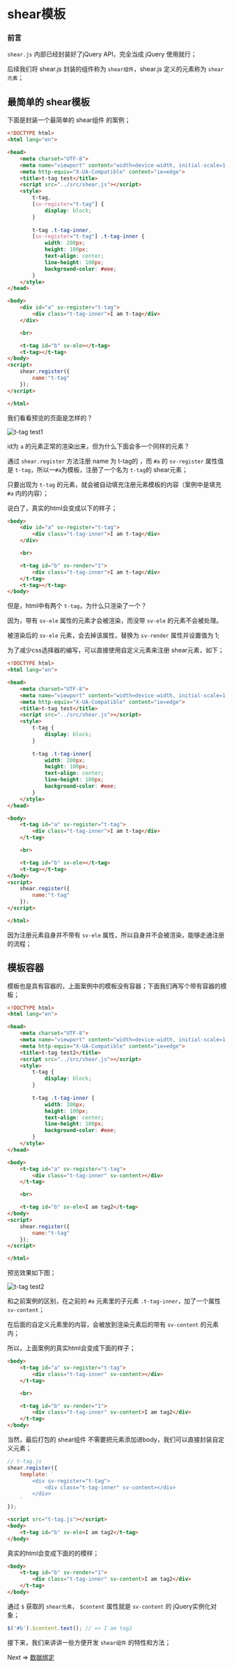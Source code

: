 # shear模板

### 前言

`shear.js` 内部已经封装好了jQuery API，完全当成 jQuery 使用就行；

后续我们将 shear.js 封装的组件称为 `shear组件`，shear.js 定义的元素称为 `shear元素`；

## 最简单的 shear模板

下面是封装一个最简单的 shear组件 的案例；

```html
<!DOCTYPE html>
<html lang="en">

<head>
    <meta charset="UTF-8">
    <meta name="viewport" content="width=device-width, initial-scale=1.0">
    <meta http-equiv="X-UA-Compatible" content="ie=edge">
    <title>t-tag test</title>
    <script src="../src/shear.js"></script>
    <style>
        t-tag,
        [sv-register="t-tag"] {
            display: block;
        }
        
        t-tag .t-tag-inner,
        [sv-register="t-tag"] .t-tag-inner {
            width: 200px;
            height: 100px;
            text-align: center;
            line-height: 100px;
            background-color: #eee;
        }
    </style>
</head>

<body>
    <div id="a" sv-register="t-tag">
        <div class="t-tag-inner">I am t-tag</div>
    </div>

    <br>

    <t-tag id="b" sv-ele></t-tag>
    <t-tag></t-tag>
</body>
<script>
    shear.register({
        name:"t-tag"
    });
</script>

</html>
```

我们看看预览的页面是怎样的？

![t-tag test1](../img/02_t_tag_test.png)

id为 `a` 的元素正常的渲染出来，但为什么下面会多一个同样的元素？

通过 `shear.register` 方法注册 name 为 t-tag的 ，而 `#a` 的 `sv-register` 属性值是 `t-tag`，所以一`#a`为模板，注册了一个名为 `t-tag`的 shear元素；

只要出现为 `t-tag` 的元素，就会被自动填充注册元素模板的内容（案例中是填充 `#a` 内的内容）；

说白了，真实的html会变成以下的样子；

```html
<body>
    <div id="a" sv-register="t-tag">
        <div class="t-tag-inner">I am t-tag</div>
    </div>

    <br>

    <t-tag id="b" sv-render="1">
        <div class="t-tag-inner">I am t-tag</div>
    </t-tag>
    <t-tag></t-tag>
</body>
```

但是，html中有两个 `t-tag`，为什么只渲染了一个？

因为，带有 `sv-ele` 属性的元素才会被渲染，而没带 `sv-ele` 的元素不会被处理。

被渲染后的 `sv-ele` 元素，会去掉该属性，替换为 `sv-render` 属性并设置值为 1;

为了减少css选择器的编写，可以直接使用自定义元素来注册 shear元素，如下；

```html
<!DOCTYPE html>
<html lang="en">

<head>
    <meta charset="UTF-8">
    <meta name="viewport" content="width=device-width, initial-scale=1.0">
    <meta http-equiv="X-UA-Compatible" content="ie=edge">
    <title>t-tag test</title>
    <script src="../src/shear.js"></script>
    <style>
        t-tag {
            display: block;
        }
        
        t-tag .t-tag-inner{
            width: 200px;
            height: 100px;
            text-align: center;
            line-height: 100px;
            background-color: #eee;
        }
    </style>
</head>

<body>
    <t-tag id="a" sv-register="t-tag">
        <div class="t-tag-inner">I am t-tag</div>
    </t-tag>

    <br>

    <t-tag id="b" sv-ele></t-tag>
    <t-tag></t-tag>
</body>
<script>
    shear.register({
        name:"t-tag"
    });
</script>

</html>
```

因为注册元素自身并不带有 `sv-ele` 属性，所以自身并不会被渲染，能够走通注册的流程；

## 模板容器

模板也是具有容器的，上面案例中的模板没有容器；下面我们再写个带有容器的模板；

```html
<!DOCTYPE html>
<html lang="en">

<head>
    <meta charset="UTF-8">
    <meta name="viewport" content="width=device-width, initial-scale=1.0">
    <meta http-equiv="X-UA-Compatible" content="ie=edge">
    <title>t-tag test2</title>
    <script src="../src/shear.js"></script>
    <style>
        t-tag {
            display: block;
        }
        
        t-tag .t-tag-inner {
            width: 200px;
            height: 100px;
            text-align: center;
            line-height: 100px;
            background-color: #eee;
        }
    </style>
</head>

<body>
    <t-tag id="a" sv-register="t-tag">
        <div class="t-tag-inner" sv-content></div>
    </t-tag>

    <br>

    <t-tag id="b" sv-ele>I am tag2</t-tag>
</body>
<script>
    shear.register({
        name:"t-tag"
    });
</script>

</html>
```

预览效果如下图；

![t-tag test2](../img/02_t_tag_test2.png)

和之前案例的区别，在之前的 `#a` 元素里的子元素 `.t-tag-inner`，加了一个属性 `sv-content`；

在后面的自定义元素里的内容，会被放到渲染元素后的带有 `sv-content` 的元素内；

所以，上面案例的真实html会变成下面的样子；

```html
<body>
    <t-tag id="a" sv-register="t-tag">
        <div class="t-tag-inner" sv-content></div>
    </t-tag>

    <br>

    <t-tag id="b" sv-render="1">
        <div class="t-tag-inner" sv-content>I am tag2</div>
    </t-tag>
</body>
```

当然，最后打包的 shear组件 不需要把元素添加进body，我们可以直接封装自定义元素；

```javascript
// t-tag.js
shear.register({
    template: `
        <div sv-register="t-tag">
            <div class="t-tag-inner" sv-content></div>
        </div>
    `
});
```

```html
<script src="t-tag.js"></script>
<body>
    <t-tag id="b" sv-ele>I am tag2</t-tag>
</body>
```

真实的html会变成下面的的模样；

```html
<body>
    <t-tag id="b" sv-render="1">
        <div class="t-tag-inner" sv-content>I am tag2</div>
    </t-tag>
</body>
```

通过 `$` 获取的 `shear元素`， `$content` 属性就是 `sv-content` 的 jQuery实例化对象；

```javascript
$('#b').$content.text(); // => I am tag2
``` 

接下来，我们来讲讲一些方便开发 `shear组件` 的特性和方法；

Next => [数据绑定](03_数据绑定.md)